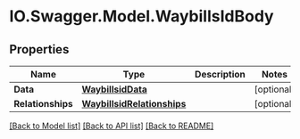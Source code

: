 # IO.Swagger.Model.WaybillsIdBody
## Properties

Name | Type | Description | Notes
------------ | ------------- | ------------- | -------------
**Data** | [**WaybillsidData**](WaybillsidData.md) |  | [optional] 
**Relationships** | [**WaybillsidRelationships**](WaybillsidRelationships.md) |  | [optional] 

[[Back to Model list]](../README.md#documentation-for-models) [[Back to API list]](../README.md#documentation-for-api-endpoints) [[Back to README]](../README.md)

